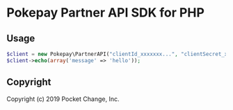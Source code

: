 # Pokepay Partner API SDK for PHP

## Usage

```php
$client = new Pokepay\PartnerAPI("clientId_xxxxxxx...", "clientSecret_xxxxxxx...");
$client->echo(array('message' => 'hello'));
```

## Copyright

Copyright (c) 2019 Pocket Change, Inc.
